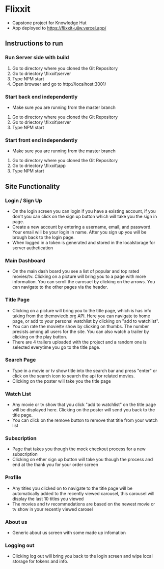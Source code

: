 # Flixxit

- Capstone project for Knowledge Hut
- App deployed to https://flixxit-ujjw.vercel.app/

## Instructions to run

### Run Server side with build

1. Go to directory where you cloned the Git Repository
2. Go to driectory \flixxit\server
3. Type NPM start
4. Open browser and go to http://localhost:3001/

### Start back end independently
- Make sure you are running from the master branch
1. Go to directory where you cloned the Git Repository
2. Go to driectory \flixxit\server
3. Type NPM start

### Start front end independently
- Make sure you are running from the master branch
1. Go to directory where you cloned the Git Repository
2. Go to driectory \flixxit\app
3. Type NPM start

## Site Functionality

### Login / Sign Up

- On the login screen you can login if you have a existing account, if you don't you can click on the sign up button which will take you the sign in page.
- Create a new account by entering a username, email, and password. Your email will be your login in name. After you sign up you will be brough back to the login page.
- When logged in a token is generated and stored in the localstorage for server authetication

### Main Dashboard

- On the main dash board you see a list of popular and top rated movies/tv. Clicking on a picture will bring you to a page with more information. You can scroll the carosuel by clicking on the arrows. You can navigate to the other pages via the header.

### Title Page

- Clicking on a picture will bring you to the title page, which is has info taking from the themoviedb.org API. Here you can navigate to home page, or add to your personal watchlist by clicking on "add to watchlist".
- You can rate the movie\tv show by clicking on thumbs. The number presists among all users for the site. You can also watch a trailer by clicking on the play button.
- There are 4 trailers uploaded with the project and a random one is selected everytime you go to the title page.

### Search Page

- Type in a movie or tv show title into the search bar and press "enter" or click on the search icon to search the api for related movies.
- Clicking on the poster will take you the title page

### Watch List

- Any movie or tv show that you click "add to watchlist" on the title page will be displayed here. Clicking on the poster will send you back to the title page.
- You can click on the remove button to remove that title from your watch list

### Subscription

- Page that takes you though the mock checkout process for a new subscription
- Clicking on ether sign up button will take you though the process and end at the thank you for your order screen

### Profile

- Any titles you clicked on to navigate to the title page will be automatically added to the recently viewed carousel, this carousel will display the last 10 titles you viewed
- The movies and tv recommedations are based on the newest movie or tv show in your recently viewed carosel

### About us

- Generic about us screen with some made up infomation

### Logging out

- Clicking log out will bring you back to the login screen and wipe local storage for tokens and info.
